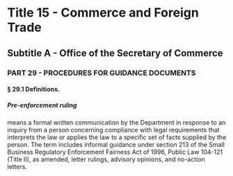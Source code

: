 
# Title 15 - Commerce and Foreign Trade
## Subtitle A - Office of the Secretary of Commerce
### PART 29 - PROCEDURES FOR GUIDANCE DOCUMENTS
#### § 29.1 Definitions.
##### Pre-enforcement ruling

means a formal written communication by the Department in response to an inquiry from a person concerning compliance with legal requirements that interprets the law or applies the law to a specific set of facts supplied by the person. The term includes informal guidance under section 213 of the Small Business Regulatory Enforcement Fairness Act of 1996, Public Law 104-121 (Title II), as amended, letter rulings, advisory opinions, and no-action letters.
